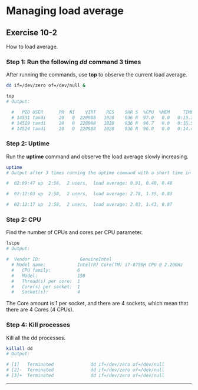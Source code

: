 # Managing load average
## Exercise 10-2
How to load average.

### Step 1: Run the following *dd* command 3 times

After running the commands, use **top** to observe the current load average.

```bash
dd if=/dev/zero of=/dev/null &

top
# Output:

  #   PID USER      PR  NI    VIRT    RES    SHR S  %CPU  %MEM     TIME+ COMMAND                                           
  # 14531 tandi     20   0  220988   1028    936 R  97.0   0.0   0:13.33 dd                                                
  # 14519 tandi     20   0  220988   1028    936 R  96.7   0.0   0:16.52 dd                                                
  # 14524 tandi     20   0  220988   1028    936 R  96.0   0.0   0:14.46 dd 
```

### Step 2: Uptime

Run the **uptime** command and observe the load average slowly increasing.

```bash
uptime
# Output after 3 times running the uptime command with a short time in between each:

#  02:09:47 up  2:56,  2 users,  load average: 0.91, 0.40, 0.48

#  02:12:03 up  2:58,  2 users,  load average: 2.78, 1.35, 0.83

#  02:12:17 up  2:58,  2 users,  load average: 2.83, 1.43, 0.87
```

### Step 2: CPU

Find the number of CPUs and cores per CPU parameter.

```bash
lscpu
# Output:

#  Vendor ID:               GenuineIntel
  # Model name:            Intel(R) Core(TM) i7-8750H CPU @ 2.20GHz
  #   CPU family:          6
  #   Model:               158
  #   Thread(s) per core:  1
  #   Core(s) per socket:  1
  #   Socket(s):           4
```

The Core amount is 1 per socket, and there are 4 sockets, which mean that there are 4 Cores (4 CPUs).

### Step 4: Kill processes 

Kill all the dd processes.

```bash
killall dd 
# Output:

# [1]   Terminated              dd if=/dev/zero of=/dev/null
# [2]-  Terminated              dd if=/dev/zero of=/dev/null
# [3]+  Terminated              dd if=/dev/zero of=/dev/null
```

---